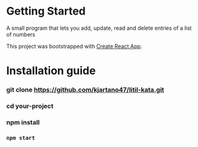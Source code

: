 # Getting Started

A small program that lets you add, update, read and delete entries of a list of numbers

This project was bootstrapped with [Create React App](https://github.com/facebook/create-react-app).

# Installation guide
### git clone https://github.com/kjartano47/litil-kata.git
### cd your-project
### npm install
### `npm start`



